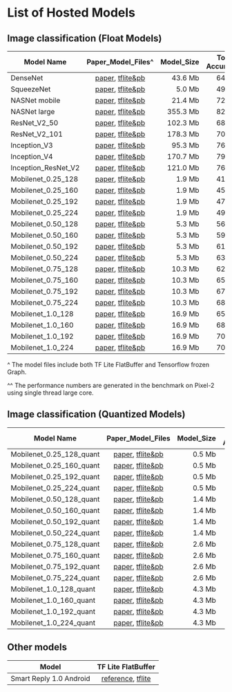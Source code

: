 
# List of Hosted Models

## Image classification (Float Models)

Model Name          | Paper_Model_Files^                                                                                                                                                                        | Model_Size | Top-1 Accuracy | Top-5 Accuracy | TF Lite Performance^^ | Tensorflow Performance
------------------- | :---------------------------------------------------------------------------------------------------------------------------------------------------------------------------------------: | ---------: | -------------: | -------------: | --------------------: | ---------------------:
DenseNet            | [paper](https://arxiv.org/abs/1608.06993), [tflite&pb](https://storage.googleapis.com/download.tensorflow.org/models/tflite/model_zoo/upload_20180427/densenet_2018_04_27.tgz)            | 43.6 Mb    | 64.2%          | 85.6%          | 894 ms                | 1262 ms
SqueezeNet          | [paper](https://arxiv.org/abs/1602.07360), [tflite&pb](https://storage.googleapis.com/download.tensorflow.org/models/tflite/model_zoo/upload_20180427/squeezenet_2018_04_27.tgz)          | 5.0 Mb     | 49.0%          | 72.9%          | 224 ms                | 255 ms
NASNet mobile       | [paper](https://arxiv.org/abs/1707.07012), [tflite&pb](https://storage.googleapis.com/download.tensorflow.org/models/tflite/model_zoo/upload_20180427/nasnet_mobile_2018_04_27.tgz)       | 21.4 Mb    | 72.2%          | 90.6%          | 261 ms                | 389 ms
NASNet large        | [paper](https://arxiv.org/abs/1707.07012), [tflite&pb](https://storage.googleapis.com/download.tensorflow.org/models/tflite/model_zoo/upload_20180427/nasnet_large_2018_04_27.tgz)        | 355.3 Mb   | 82.1%          | 95.8%          | 6697 ms               | 7940 ms
ResNet_V2_50        | [paper](https://arxiv.org/abs/1603.05027), [tflite&pb](https://storage.googleapis.com/download.tensorflow.org/models/tflite/model_zoo/upload_20180427/resnet_v2_50_2018_04_27.tgz)        | 102.3 Mb   | 68.1%          | 88.4%          | 942 ms                | 1008 ms
ResNet_V2_101       | [paper](https://arxiv.org/abs/1603.05027), [tflite&pb](https://storage.googleapis.com/download.tensorflow.org/models/tflite/model_zoo/upload_20180427/resnet_v2_101_2018_04_27.tgz)       | 178.3 Mb   | 70.4%          | 89.6%          | 1880 ms               | 1970 ms
Inception_V3        | [paper](http://arxiv.org/abs/1512.00567), [tflite&pb](https://storage.googleapis.com/download.tensorflow.org/models/tflite/model_zoo/upload_20180427/inception_v3_2018_04_27.tgz)         | 95.3 Mb    | 76.9%          | 93.5%          | 1433 ms               | 1522 ms
Inception_V4        | [paper](http://arxiv.org/abs/1602.07261), [tflite&pb](https://storage.googleapis.com/download.tensorflow.org/models/tflite/model_zoo/upload_20180427/inception_v4_2018_04_27.tgz)         | 170.7 Mb   | 79.6%          | 94.6%          | 2986 ms               | 3139 ms
Inception_ResNet_V2 | [paper](https://arxiv.org/abs/1602.07261), [tflite&pb](https://storage.googleapis.com/download.tensorflow.org/models/tflite/model_zoo/upload_20180427/inception_resnet_v2_2018_04_27.tgz) | 121.0 Mb   | 76.8%          | 93.5%          | 2731 ms               | 2926 ms
Mobilenet_0.25_128  | [paper](https://arxiv.org/pdf/1704.04861.pdf), [tflite&pb](http://download.tensorflow.org/models/mobilenet_v1_2018_02_22/mobilenet_v1_0.25_128.tgz)                                       | 1.9 Mb     | 41.5%          | 66.3%          | 6.2 ms                | 13.0 ms
Mobilenet_0.25_160  | [paper](https://arxiv.org/pdf/1704.04861.pdf), [tflite&pb](http://download.tensorflow.org/models/mobilenet_v1_2018_02_22/mobilenet_v1_0.25_160.tgz)                                       | 1.9 Mb     | 45.5%          | 70.3%          | 8.6 ms                | 19.5 ms
Mobilenet_0.25_192  | [paper](https://arxiv.org/pdf/1704.04861.pdf), [tflite&pb](http://download.tensorflow.org/models/mobilenet_v1_2018_02_22/mobilenet_v1_0.25_192.tgz)                                       | 1.9 Mb     | 47.7%          | 72.3%          | 12.1 ms               | 27.8 ms
Mobilenet_0.25_224  | [paper](https://arxiv.org/pdf/1704.04861.pdf), [tflite&pb](http://download.tensorflow.org/models/mobilenet_v1_2018_02_22/mobilenet_v1_0.25_224.tgz)                                       | 1.9 Mb     | 49.8%          | 74.2%          | 16.2 ms               | 37.3 ms
Mobilenet_0.50_128  | [paper](https://arxiv.org/pdf/1704.04861.pdf), [tflite&pb](http://download.tensorflow.org/models/mobilenet_v1_2018_02_22/mobilenet_v1_0.5_128.tgz)                                        | 5.3 Mb     | 56.3%          | 79.4%          | 18.1 ms               | 29.9 ms
Mobilenet_0.50_160  | [paper](https://arxiv.org/pdf/1704.04861.pdf), [tflite&pb](http://download.tensorflow.org/models/mobilenet_v1_2018_02_22/mobilenet_v1_0.5_160.tgz)                                        | 5.3 Mb     | 59.1%          | 81.9%          | 26.8 ms               | 45.9 ms
Mobilenet_0.50_192  | [paper](https://arxiv.org/pdf/1704.04861.pdf), [tflite&pb](http://download.tensorflow.org/models/mobilenet_v1_2018_02_22/mobilenet_v1_0.5_192.tgz)                                        | 5.3 Mb     | 61.7%          | 83.6%          | 35.6 ms               | 65.3 ms
Mobilenet_0.50_224  | [paper](https://arxiv.org/pdf/1704.04861.pdf), [tflite&pb](http://download.tensorflow.org/models/mobilenet_v1_2018_02_22/mobilenet_v1_0.5_224.tgz)                                        | 5.3 Mb     | 63.3%          | 84.9%          | 47.6 ms               | 164.2 ms
Mobilenet_0.75_128  | [paper](https://arxiv.org/pdf/1704.04861.pdf), [tflite&pb](http://download.tensorflow.org/models/mobilenet_v1_2018_02_22/mobilenet_v1_0.75_128.tgz)                                       | 10.3 Mb    | 62.1%          | 83.9%          | 34.6 ms               | 48.7 ms
Mobilenet_0.75_160  | [paper](https://arxiv.org/pdf/1704.04861.pdf), [tflite&pb](http://download.tensorflow.org/models/mobilenet_v1_2018_02_22/mobilenet_v1_0.75_160.tgz)                                       | 10.3 Mb    | 65.3%          | 86.0%          | 51.3 ms               | 75.2 ms
Mobilenet_0.75_192  | [paper](https://arxiv.org/pdf/1704.04861.pdf), [tflite&pb](http://download.tensorflow.org/models/mobilenet_v1_2018_02_22/mobilenet_v1_0.75_192.tgz)                                       | 10.3 Mb    | 67.2%          | 87.3%          | 71.7 ms               | 107.0 ms
Mobilenet_0.75_224  | [paper](https://arxiv.org/pdf/1704.04861.pdf), [tflite&pb](http://download.tensorflow.org/models/mobilenet_v1_2018_02_22/mobilenet_v1_0.75_224.tgz)                                       | 10.3 Mb    | 68.4%          | 88.2%          | 95.7 ms               | 143.4 ms
Mobilenet_1.0_128   | [paper](https://arxiv.org/pdf/1704.04861.pdf), [tflite&pb](http://download.tensorflow.org/models/mobilenet_v1_2018_02_22/mobilenet_v1_1.0_128.tgz)                                        | 16.9 Mb    | 65.2%          | 85.8%          | 57.4 ms               | 76.8 ms
Mobilenet_1.0_160   | [paper](https://arxiv.org/pdf/1704.04861.pdf), [tflite&pb](http://download.tensorflow.org/models/mobilenet_v1_2018_02_22/mobilenet_v1_1.0_160.tgz)                                        | 16.9 Mb    | 68.0%          | 87.7%          | 86.0 ms               | 117.7 ms
Mobilenet_1.0_192   | [paper](https://arxiv.org/pdf/1704.04861.pdf), [tflite&pb](http://download.tensorflow.org/models/mobilenet_v1_2018_02_22/mobilenet_v1_1.0_192.tgz)                                        | 16.9 Mb    | 70.0%          | 89.2%          | 118.6 ms              | 167.3 ms
Mobilenet_1.0_224   | [paper](https://arxiv.org/pdf/1704.04861.pdf), [tflite&pb](http://download.tensorflow.org/models/mobilenet_v1_2018_02_22/mobilenet_v1_1.0_224.tgz)                                        | 16.9 Mb    | 70.9%          | 89.9%          | 160.1 ms              | 224.3 ms

^ The model files include both TF Lite FlatBuffer and Tensorflow frozen Graph.

^^ The performance numbers are generated in the benchmark on Pixel-2 using
single thread large core.

## Image classification (Quantized Models)

Model Name               | Paper_Model_Files                                                                                                                                         | Model_Size | Top-1 Accuracy | Top-5 Accuracy | TF Lite Performance
------------------------ | :-------------------------------------------------------------------------------------------------------------------------------------------------------: | ---------: | -------------: | -------------: | ------------------:
Mobilenet_0.25_128_quant | [paper](https://arxiv.org/pdf/1712.05877.pdf), [tflite&pb](http://download.tensorflow.org/models/mobilenet_v1_2018_08_02/mobilenet_v1_0.25_128_quant.tgz) | 0.5 Mb     | 39.5%          | 64.4%          | 3.7 ms
Mobilenet_0.25_160_quant | [paper](https://arxiv.org/pdf/1712.05877.pdf), [tflite&pb](http://download.tensorflow.org/models/mobilenet_v1_2018_08_02/mobilenet_v1_0.25_160_quant.tgz) | 0.5 Mb     | 43.4%          | 68.5%          | 5.5 ms
Mobilenet_0.25_192_quant | [paper](https://arxiv.org/pdf/1712.05877.pdf), [tflite&pb](http://download.tensorflow.org/models/mobilenet_v1_2018_08_02/mobilenet_v1_0.25_192_quant.tgz) | 0.5 Mb     | 46.0%          | 71.2%          | 7.9 ms
Mobilenet_0.25_224_quant | [paper](https://arxiv.org/pdf/1712.05877.pdf), [tflite&pb](http://download.tensorflow.org/models/mobilenet_v1_2018_08_02/mobilenet_v1_0.25_224_quant.tgz) | 0.5 Mb     | 48.0%          | 72.8%          | 10.4 ms
Mobilenet_0.50_128_quant | [paper](https://arxiv.org/pdf/1712.05877.pdf), [tflite&pb](http://download.tensorflow.org/models/mobilenet_v1_2018_08_02/mobilenet_v1_0.5_128_quant.tgz)  | 1.4 Mb     | 54.5%          | 77.7%          | 8.8 ms
Mobilenet_0.50_160_quant | [paper](https://arxiv.org/pdf/1712.05877.pdf), [tflite&pb](http://download.tensorflow.org/models/mobilenet_v1_2018_08_02/mobilenet_v1_0.5_160_quant.tgz)  | 1.4 Mb     | 57.7%          | 80.4%          | 13.0 ms
Mobilenet_0.50_192_quant | [paper](https://arxiv.org/pdf/1712.05877.pdf), [tflite&pb](http://download.tensorflow.org/models/mobilenet_v1_2018_08_02/mobilenet_v1_0.5_192_quant.tgz)  | 1.4 Mb     | 60.0%          | 82.2%          | 18.3 ms
Mobilenet_0.50_224_quant | [paper](https://arxiv.org/pdf/1712.05877.pdf), [tflite&pb](http://download.tensorflow.org/models/mobilenet_v1_2018_08_02/mobilenet_v1_0.5_224_quant.tgz)  | 1.4 Mb     | 60.7%          | 83.2%          | 24.7 ms
Mobilenet_0.75_128_quant | [paper](https://arxiv.org/pdf/1712.05877.pdf), [tflite&pb](http://download.tensorflow.org/models/mobilenet_v1_2018_08_02/mobilenet_v1_0.75_128_quant.tgz) | 2.6 Mb     | 55.8%          | 78.8%          | 16.2 ms
Mobilenet_0.75_160_quant | [paper](https://arxiv.org/pdf/1712.05877.pdf), [tflite&pb](http://download.tensorflow.org/models/mobilenet_v1_2018_08_02/mobilenet_v1_0.75_160_quant.tgz) | 2.6 Mb     | 62.3%          | 83.8%          | 24.3 ms
Mobilenet_0.75_192_quant | [paper](https://arxiv.org/pdf/1712.05877.pdf), [tflite&pb](http://download.tensorflow.org/models/mobilenet_v1_2018_08_02/mobilenet_v1_0.75_192_quant.tgz) | 2.6 Mb     | 66.1%          | 86.4%          | 33.8 ms
Mobilenet_0.75_224_quant | [paper](https://arxiv.org/pdf/1712.05877.pdf), [tflite&pb](http://download.tensorflow.org/models/mobilenet_v1_2018_08_02/mobilenet_v1_0.75_224_quant.tgz) | 2.6 Mb     | 66.8%          | 87.0%          | 45.4 ms
Mobilenet_1.0_128_quant  | [paper](https://arxiv.org/pdf/1712.05877.pdf), [tflite&pb](http://download.tensorflow.org/models/mobilenet_v1_2018_08_02/mobilenet_v1_1.0_128_quant.tgz)  | 4.3 Mb     | 63.4%          | 84.2%          | 24.9 ms
Mobilenet_1.0_160_quant  | [paper](https://arxiv.org/pdf/1712.05877.pdf), [tflite&pb](http://download.tensorflow.org/models/mobilenet_v1_2018_08_02/mobilenet_v1_1.0_160_quant.tgz)  | 4.3 Mb     | 67.2%          | 86.7%          | 37.4 ms
Mobilenet_1.0_192_quant  | [paper](https://arxiv.org/pdf/1712.05877.pdf), [tflite&pb](http://download.tensorflow.org/models/mobilenet_v1_2018_08_02/mobilenet_v1_1.0_192_quant.tgz)  | 4.3 Mb     | 69.2%          | 88.3%          | 51.9 ms
Mobilenet_1.0_224_quant  | [paper](https://arxiv.org/pdf/1712.05877.pdf), [tflite&pb](http://download.tensorflow.org/models/mobilenet_v1_2018_08_02/mobilenet_v1_1.0_224_quant.tgz)  | 4.3 Mb     | 70.1%          | 88.9%          | 70.2 ms

## Other models

Model                   | TF Lite FlatBuffer
----------------------- | :----------------:
Smart Reply 1.0 Android | [reference](https://research.googleblog.com/2017/11/on-device-conversational-modeling-with.html), [tflite](https://storage.googleapis.com/download.tensorflow.org/models/smartreply_1.0_2017_11_01.zip)
